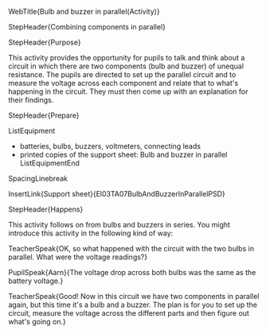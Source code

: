 WebTitle{Bulb and buzzer in parallel(Activity)}

StepHeader{Combining components in parallel}

StepHeader{Purpose}

This activity provides the opportunity for pupils to talk and think about a circuit in which there are two components (bulb and buzzer) of unequal resistance. The pupils are directed to set up the parallel circuit and to measure the voltage across each component and relate that to what's happening in the circuit. They must then come up with an explanation for their findings.

StepHeader{Prepare}

ListEquipment
- batteries, bulbs, buzzers, voltmeters, connecting leads
- printed copies of the support sheet: Bulb and buzzer in parallel
ListEquipmentEnd


SpacingLinebreak

InsertLink{Support sheet}{El03TA07BulbAndBuzzerInParallelPSD}


StepHeader{Happens}

This activity follows on from bulbs and buzzers in series. You might introduce this activity in the following kind of way:

TeacherSpeak{OK, so what happened with the circuit with the two bulbs in parallel. What were the voltage readings?}

PupilSpeak{Aarn}{The voltage drop across both bulbs was the same as the battery voltage.}

TeacherSpeak{Good! Now in this circuit we have two components in parallel again, but this time it's a bulb and a buzzer. The plan is for you to set up the circuit, measure the voltage across the different parts and then figure out what's going on.}

